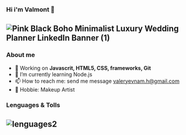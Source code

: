### Hi i'm Valmont 👋
![Pink Black Boho Minimalist Luxury Wedding Planner LinkedIn Banner (1)](https://user-images.githubusercontent.com/108588943/219989025-72260232-e239-4afb-8e64-1b71e3cd68ff.png)
---

### About me

- 🔭 Working on **Javascrit, HTML5, CSS, frameworks, Git**
- 🌱 I’m currently learning Node.js
- 📫 How to reach me:  send me message [valeryevnam.h@gmail.com](url)
- 💄 Hobbie: Makeup Artist

### Lenguages & Tolls

![lenguages2](https://user-images.githubusercontent.com/108588943/219996300-24e947f8-ec9c-474f-918a-b5b6bbf9d497.png)
---
